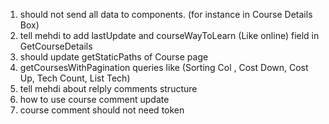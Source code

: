 1. should not send all data to components. (for instance in Course Details Box)
2. tell mehdi to add lastUpdate and courseWayToLearn (Like online) field in GetCourseDetails
3. should update getStaticPaths of Course page
4. getCoursesWithPagination queries like (Sorting Col , Cost Down, Cost Up, Tech Count, List Tech)
5. tell mehdi about relply comments structure
6. how to use course comment update
7. course comment should not need token
